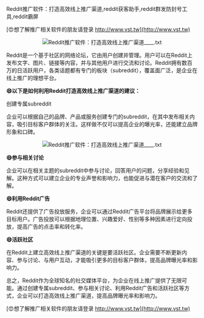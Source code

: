 Reddit推广软件：打造高效线上推广渠道,reddit获客助手,reddit群发防封号工具,reddit霸屏

[😍想了解推广相关软件的朋友请登录 http://www.vst.tw](http://www.vst.tw)

 <center><img src="https://vst.tw/MP4/tuiguang/png/6.png" alt="Reddit推广软件：打造高效线上推广渠道____.txt"></center>

Reddit是一个基于社区的网络论坛，它由用户创建并管理。用户可以在Reddit上发布文字、图片、链接等内容，并与其他用户进行交流和讨论。Reddit拥有数百万的日活跃用户，各类话题都有专门的板块（subreddit），覆盖面广泛，是企业在线上推广的理想平台。

**😄以下是如何利用Reddit打造高效线上推广渠道的建议：**

创建专属subreddit

企业可以根据自己的品牌、产品或服务创建专门的subreddit，在其中发布相关内容，吸引目标客户群体的关注。这样做不仅可以提高企业的曝光率，还能建立品牌形象和口碑。

 <center><img src="https://vst.tw/MP4/tuiguang/png/4.png" alt="Reddit推广软件：打造高效线上推广渠道____.txt"></center>

**😄参与相关讨论**

企业可以在相关主题的subreddit中参与讨论，回答用户的问题，分享经验和见解。这种方式可以建立企业的专业声誉和影响力，也能促进与潜在客户的交流和了解。

**😄利用Reddit广告**

Reddit还提供了广告投放服务，企业可以通过Reddit广告平台将品牌展示给更多目标用户。广告投放可以根据地理位置、兴趣爱好、性别等多种因素进行定向投放，提高广告的点击率和转化率。

**😄活跃社区**

在Reddit上建立高效线上推广渠道的关键是要活跃社区。企业需要不断更新内容、参与讨论、与用户互动，才能吸引更多的目标客户群体，提高品牌曝光率和影响力。

总之，Reddit作为全球知名的社交媒体平台，为企业在线上推广提供了无限可能。通过创建专属subreddit、参与相关讨论、利用Reddit广告和活跃社区等方式，企业可以打造高效线上推广渠道，提高品牌曝光率和影响力。

[😍想了解推广相关软件的朋友请登录 http://www.vst.tw](http://www.vst.tw)



